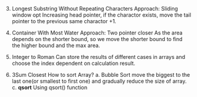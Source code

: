 3. Longest Substring Without Repeating Characters
  Approach: Sliding window opt
  Increasing head pointer, if the charactor exists, move the tail pointer to the previous same charactor +1.
  
11. Container With Most Water
  Approach: Two pointer closer
  As the area depends on the shorter bound, so we move the shorter bound to find the higher bound and the max area.

12. Integer to Roman
  Can store the results of different cases in arrays and choose the index dependent on calculation result.
  
16. 3Sum Closest
  How to sort Array?
  a. Bubble Sort
    move the biggest to the last one(or smallest to first one) and gradually reduce the size of array.
  c. **qsort**
    Using qsort() function
